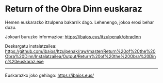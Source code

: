 Return of the Obra Dinn euskaraz
================================

Hemen euskarazko itzulpena bakarrik dago. Lehenengo, jokoa erosi behar duzu.

Jokoari buruzko informazioa: https://ibaios.eus/itzulpenak/obradinn

Deskargatu instalatzailea: https://github.com/ibaios/Itzulpenak/raw/master/Return%20of%20the%20Obra%20Dinn/Instalatzailea/Output/Return%20of%20the%20Obra%20Dinn%20euskaraz.exe

---

Euskarazko joko gehiago: https://ibaios.eus/
